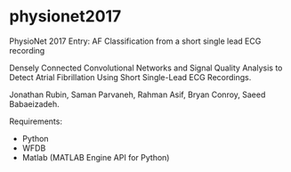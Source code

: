# physionet2017
PhysioNet 2017 Entry: AF Classification from a short single lead ECG recording

Densely Connected Convolutional Networks and Signal Quality Analysis to Detect Atrial Fibrillation Using Short Single-Lead ECG Recordings.

Jonathan Rubin, Saman Parvaneh, Rahman Asif, Bryan Conroy, Saeed Babaeizadeh. 

Requirements:

- Python
- WFDB
- Matlab (MATLAB Engine API for Python)


